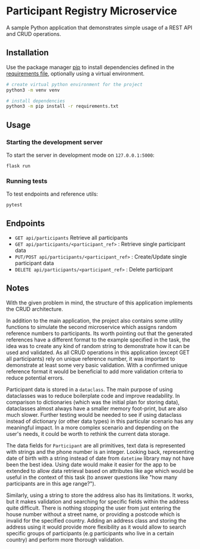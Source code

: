 # Participant Registry Microservice


A sample Python application that demonstrates simple usage of a REST API and CRUD operations.

## Installation

Use the package manager [pip](https://pip.pypa.io/en/stable/) to install dependencies defined in the [requirements file](requirements.txt), optionally using a virtual environment.

```bash
# create virtual python environment for the project
python3 -m venv venv

# install dependencies
python3 -m pip install -r requirements.txt
```

## Usage

### Starting the development server
To start the server in development mode on `127.0.0.1:5000`:
```
flask run
```
### Running tests

To test endpoints and reference utils:

```
pytest
```
## Endpoints

- `GET api/participants` Retrieve all participants 
- `GET api/participants/<participant_ref>` : Retrieve single participant data
- `PUT/POST api/participants/<participant_ref>` : Create/Update single participant data 
- `DELETE api/participants/<participant_ref>` : Delete participant


## Notes

With the given problem in mind, the structure of this application implements the CRUD architecture.

In addition to the main application, the project also contains some utility functions to simulate the second microservice which assigns random reference numbers to participants. 
Its worth pointing out that the generated references have a different format to the example specified in the task, the idea was to create any kind of random string to demonstrate how it can be used and validated. As all CRUD operations in this application (except GET all participants) rely on unique reference number, it was important to demonstrate at least some very basic validation. With a confirmed unique reference format it would be beneficial to add more validation criteria to reduce potential errors. 

Participant data is stored in a `dataclass`. The main purpose of using dataclasses was to reduce boilerplate code and improve readability.
In comparison to dictionaries (which was the initial plan for storing data), dataclasses almost always have a smaller memory foot-print, but are also much slower. Further testing would be needed to see if using dataclass instead of dictionary (or other data types) in this particular scenario has any meaningful impact.  In a more complex scenario and depending on the user's needs, it could be worth to rethink the current data storage. 

The data fields for `Participant` are all primitives, text data is represented with strings and the phone number is an integer. Looking back, representing date of birth with a string instead of date from `datetime` library may not have been the best idea. Using date would make it easier for the app to be extended to allow data retrieval based on attributes like age which would be useful in the context of this task (to answer questions like "how many participants are in this age range?"). 

Similarly, using a string to store the address also has its limitations. It works, but it makes validation and searching for specific fields within the address quite difficult. There is nothing stopping the user from just entering the house number without a street name, or providing a postcode which is invalid for the specified country. Adding an address class and storing the address using it would provide more flexibility as it would allow to search specific groups of participants  (e.g participants who live in a certain country) and perform more thorough validation.
